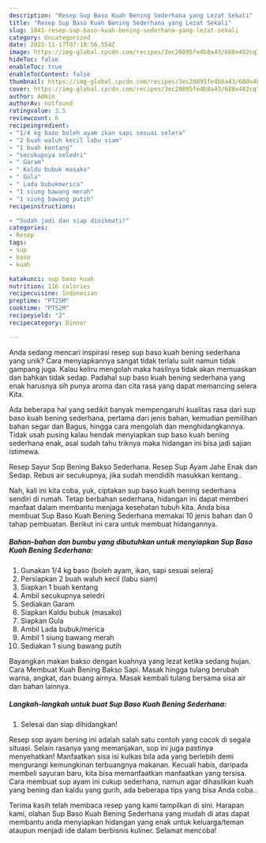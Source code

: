 ```yaml
---
description: "Resep Sup Baso Kuah Bening Sederhana yang Lezat Sekali"
title: "Resep Sup Baso Kuah Bening Sederhana yang Lezat Sekali"
slug: 1041-resep-sup-baso-kuah-bening-sederhana-yang-lezat-sekali
category: Uncategorized
date: 2022-11-17T07:10:56.554Z
image: https://img-global.cpcdn.com/recipes/3ec20895fe4b8a43/680x482cq70/sup-baso-kuah-bening-sederhana-foto-resep-utama.jpg
hideToc: false
enableToc: true
enableTocContent: false
thumbnail: https://img-global.cpcdn.com/recipes/3ec20895fe4b8a43/680x482cq70/sup-baso-kuah-bening-sederhana-foto-resep-utama.jpg
cover: https://img-global.cpcdn.com/recipes/3ec20895fe4b8a43/680x482cq70/sup-baso-kuah-bening-sederhana-foto-resep-utama.jpg
author: Admin
authorAv: notfound
ratingvalue: 3.5
reviewcount: 6
recipeingredient:
- "1/4 kg baso boleh ayam ikan sapi sesuai selera"
- "2 buah waluh kecil labu siam"
- "1 buah kentang"
- "secukupnya seledri"
- " Garam"
- " Kaldu bubuk masako"
- " Gula"
- " Lada bubukmerica"
- "1 siung bawang merah"
- "1 siung bawang putih"
recipeinstructions:

- "Sudah jadi dan siap dinikmati!"
categories:
- Resep
tags:
- sup
- baso
- kuah

katakunci: sup baso kuah 
nutrition: 116 calories
recipecuisine: Indonesian
preptime: "PT25M"
cooktime: "PT52M"
recipeyield: "2"
recipecategory: Dinner

---
```





Anda sedang mencari inspirasi resep sup baso kuah bening sederhana yang unik? Cara menyiapkannya sangat tidak terlalu sulit namun tidak gampang juga. Kalau keliru mengolah maka hasilnya tidak akan memuaskan dan bahkan tidak sedap. Padahal sup baso kuah bening sederhana yang enak harusnya sih punya aroma dan cita rasa yang dapat memancing selera Kita.





Ada beberapa hal yang sedikit banyak mempengaruhi kualitas rasa dari sup baso kuah bening sederhana, pertama dari jenis bahan, kemudian pemilihan bahan segar dan Bagus, hingga cara mengolah dan menghidangkannya. Tidak usah pusing kalau hendak menyiapkan sup baso kuah bening sederhana enak,      asal sudah tahu triknya maka hidangan ini bisa jadi sajian istimewa.














Resep Sayur Sop Bening Bakso Sederhana. Resep Sup Ayam Jahe Enak dan Sedap. Rebus air secukupnya, jika sudah mendidih masukkan kentang..






Nah, kali ini kita coba, yuk, ciptakan sup baso kuah bening sederhana sendiri di rumah. Tetap berbahan sederhana, hidangan ini dapat memberi manfaat dalam membantu menjaga kesehatan tubuh kita. Anda bisa membuat Sup Baso Kuah Bening Sederhana memakai 10 jenis bahan dan 0 tahap pembuatan. Berikut ini cara untuk membuat hidangannya.

<!--inarticleads1-->

##### Bahan-bahan dan bumbu yang dibutuhkan untuk menyiapkan Sup Baso Kuah Bening Sederhana:

1. Gunakan 1/4 kg baso (boleh ayam, ikan, sapi sesuai selera)
1. Persiapkan 2 buah waluh kecil (labu siam)
1. Siapkan 1 buah kentang
1. Ambil secukupnya seledri
1. Sediakan  Garam
1. Siapkan  Kaldu bubuk (masako)
1. Siapkan  Gula
1. Ambil  Lada bubuk/merica
1. Ambil 1 siung bawang merah
1. Sediakan 1 siung bawang putih


Bayangkan makan bakso dengan kuahnya yang lezat ketika sedang hujan. Cara Membuat Kuah Bening Bakso Sapi. Masak hingga tulang berubah warna, angkat, dan buang airnya. Masak kembali tulang bersama sisa air dan bahan lainnya. 

<!--inarticleads2-->

##### Langkah-langkah untuk buat Sup Baso Kuah Bening Sederhana:


1. Selesai dan siap dihidangkan!

Resep sop ayam bening ini adalah salah satu contoh yang cocok di segala situasi. Selain rasanya yang memanjakan, sop ini juga pastinya menyehatkan! Manfaatkan sisa isi kulkas bila ada yang berlebih demi mengurangi kemungkinan terbuangnya makanan. Kecuali habis, daripada membeli sayuran baru, kita bisa memanfaatkan manfaatkan yang tersisa. Cara membuat sup ayam ini cukup sederhana, namun agar dihasilkan kuah yang bening dan kaldu yang gurih, ada beberapa tips yang bisa Anda coba.. 

Terima kasih telah membaca resep yang kami tampilkan di sini. Harapan kami, olahan Sup Baso Kuah Bening Sederhana yang mudah di atas dapat membantu anda menyiapkan hidangan yang enak untuk keluarga/teman ataupun menjadi ide dalam berbisnis kuliner. Selamat mencoba!
